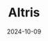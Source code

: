 ---  
layout: startup_page  
title: "Altris"  
id: "altris.se"  
permalink: "/altrisaltris.se10092024/"  
website: "https://www.altris.se/"  
funding_round: "Strategic Investment"  
funding_amount: ""  
investors: "Clarios"  
about: "Altris is a Swedish company developing sodium-ion battery technology, focusing on cathodes, electrolytes, battery cells, and factory blueprints. Their goal is to become a leading supplier of sodium-ion batteries in Europe, offering a sustainable and cost-effective alternative to existing battery technologies."  
markets: "Automotive, Battery Technology, Chemical Manufacturing, Energy Storage"  
hq: "Uppsala, Uppsala County, Sweden"  
founded_year: "2017"  
linkedin: "https://www.linkedin.com/company/altris-ab"  
twitter: "https://twitter.com/altris_ab"  
instagram: ""  
facebook: ""  
crunchbase: "https://www.crunchbase.com/organization/altris"  
pitchbook: "https://pitchbook.com/profiles/company/225718-30"  

date_display: "09-Oct-2024"  
date: "2024-10-09"

# SEO Optimization  
meta_title: "Altris - Strategic Investment"  
meta_description: "Altris, Altris is a Swedish company developing sodium-ion battery technology, focusing on cathodes, electrolytes, battery cells, and factory blueprints. Their..."  
meta_keywords: "Altris, Automotive, Battery Technology, Chemical Manufacturing, Energy Storage, Strategic Investment funding"  
canonical_url: "https://startup.projectstartups.com/altrisaltris.se10092024/"  
---